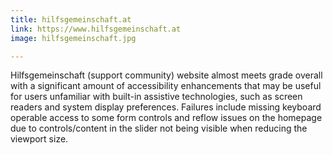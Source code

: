 ```yaml
---
title: hilfsgemeinschaft.at
link: https://www.hilfsgemeinschaft.at
image: hilfsgemeinschaft.jpg

---
```


Hilfsgemeinschaft (support community) website almost meets grade overall with a significant amount of accessibility enhancements that may be useful for users unfamiliar with built-in assistive technologies, such as screen readers and system display preferences. Failures include missing keyboard operable access to some form controls and reflow issues on the homepage due to controls/content in the slider not being visible when reducing the viewport size.
